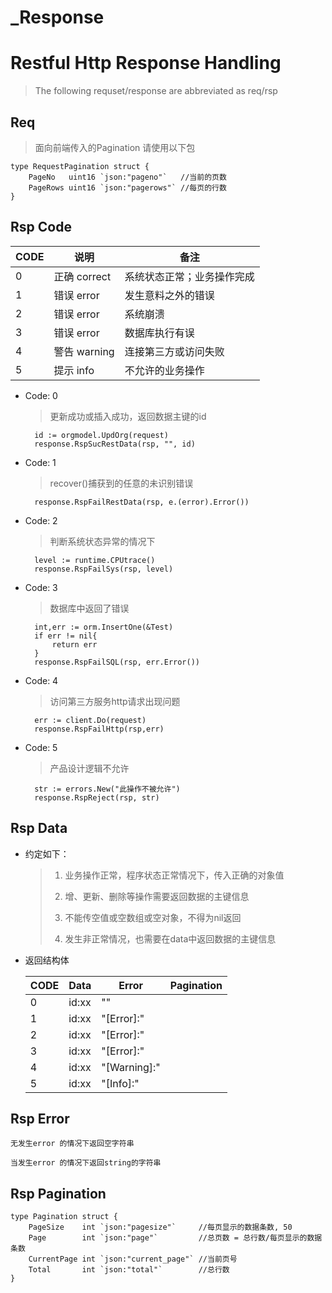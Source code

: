 # _Response
# Restful Http Response Handling

> The following requset/response are abbreviated as req/rsp

## Req

> 面向前端传入的Pagination 请使用以下包

    type RequestPagination struct {
    	PageNo   uint16 `json:"pageno"`   //当前的页数
    	PageRows uint16 `json:"pagerows"` //每页的行数
    }

## Rsp Code

| CODE | 说明       | 备注     |
| -------- | ---------- | --------------------------- |
| 0 | 正确 correct | 系统状态正常；业务操作完成              |
| 1 | 错误 error |  发生意料之外的错误             |
| 2 | 错误 error | 系统崩溃              |
| 3 | 错误 error | 数据库执行有误              |
| 4 | 警告 warning | 连接第三方或访问失败              |
| 5 | 提示 info |  不允许的业务操作             |


- Code: 0
    >更新成功或插入成功，返回数据主键的id

	    id := orgmodel.UpdOrg(request)
	    response.RspSucRestData(rsp, "", id)
- Code: 1
    > recover()捕获到的任意的未识别错误

        response.RspFailRestData(rsp, e.(error).Error())   
- Code: 2
    > 判断系统状态异常的情况下

        level := runtime.CPUtrace()
        response.RspFailSys(rsp, level)  
- Code: 3
    > 数据库中返回了错误

        int,err := orm.InsertOne(&Test)
        if err != nil{
            return err
        }
        response.RspFailSQL(rsp, err.Error())  
- Code: 4
    > 访问第三方服务http请求出现问题

	    err := client.Do(request)
	    response.RspFailHttp(rsp,err)
- Code: 5
    > 产品设计逻辑不允许

	    str := errors.New("此操作不被允许")
	    response.RspReject(rsp, str)




## Rsp Data

- 约定如下：
    > 
    > 1. 业务操作正常，程序状态正常情况下，传入正确的对象值
    > 
    > 2. 增、更新、删除等操作需要返回数据的主键信息
    > 
    > 3. 不能传空值或空数组或空对象，不得为nil返回
    > 
    > 4. 发生非正常情况，也需要在data中返回数据的主键信息

- 返回结构体 

    | CODE | Data       | Error    | Pagination |
    | -------- | ---------- | --------------------------- | --------------------------- |
    | 0 | id:xx | "" |             |
    | 1 | id:xx | "[Error]:" |              |
    | 2 | id:xx | "[Error]:" |               |
    | 3 | id:xx | "[Error]:" |               |
    | 4 | id:xx | "[Warning]:" |               |
    | 5 | id:xx | "[Info]:" |              |



## Rsp Error

    无发生error 的情况下返回空字符串

    当发生error 的情况下返回string的字符串

## Rsp Pagination

    type Pagination struct {
	    PageSize    int `json:"pagesize"`     //每页显示的数据条数, 50
	    Page        int `json:"page"`         //总页数 = 总行数/每页显示的数据条数
	    CurrentPage int `json:"current_page"` //当前页号
	    Total       int `json:"total"`        //总行数
    }

